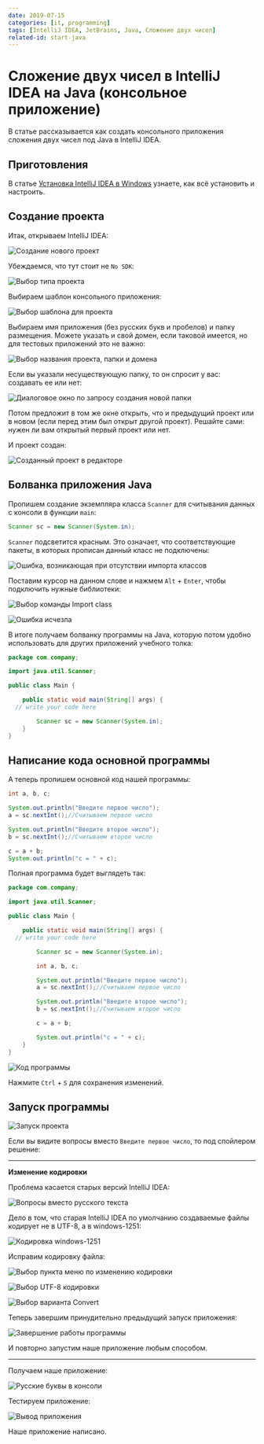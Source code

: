 ```yaml
---
date: 2019-07-15
categories: [it, programming]
tags: [IntelliJ IDEA, JetBrains, Java, Сложение двух чисел]
related-id: start-java
---
```


# Сложение двух чисел в IntelliJ IDEA на Java (консольное приложение)

В статье рассказывается как создать консольного приложения сложения двух чисел под Java в IntelliJ IDEA.

## Приготовления

В статье [Установка IntelliJ IDEA в Windows](https://github.com/Harrix/harrix.dev-blog-2019/blob/main/2019-07-14-install-intellij-idea/2019-07-14-install-intellij-idea.md) узнаете, как всё установить и настроить.

## Создание проекта

Итак, открываем IntelliJ IDEA:

![Создание нового проект](img/new-project_01.png)

Убеждаемся, что тут стоит не `No SDK`:

![Выбор типа проекта](img/new-project_02.png)

Выбираем шаблон консольного приложения:

![Выбор шаблона для проекта](img/new-project_03.png)

Выбираем имя приложения (без русских букв и пробелов) и папку размещения. Можете указать и свой домен, если таковой имеется, но для тестовых приложений это не важно:

![Выбор названия проекта, папки и домена](img/new-project_04.png)

Если вы указали несуществующую папку, то он спросит у вас: создавать ее или нет:

![Диалоговое окно по запросу создания новой папки](img/new-project_05.png)

Потом предложит в том же окне открыть, что и предыдущий проект или в новом (если перед этим был открыт другой проект). Решайте сами: нужен ли вам открытый первый проект или нет.

И проект создан:

![Созданный проект в редакторе](img/new-project_06.png)

## Болванка приложения Java

Пропишем создание экземпляра класса `Scanner` для считывания данных с консоли в функции `main`:

```java
Scanner sc = new Scanner(System.in);
```

`Scanner` подсветится красным. Это означает, что соответствующие пакеты, в которых прописан данный класс не подключены:

![Ошибка, возникающая при отсутствии импорта классов](img/import_01.png)

Поставим курсор на данном слове и нажмем `Alt` + `Enter`, чтобы подключить нужные библиотеки:

![Выбор команды Import class](img/import_02.png)

![Ошибка исчезла](img/import_03.png)

В итоге получаем болванку программы на Java, которую потом удобно использовать для других приложений учебного толка:

```java
package com.company;

import java.util.Scanner;

public class Main {

    public static void main(String[] args) {
  // write your code here

        Scanner sc = new Scanner(System.in);
    }
}
```

## Написание кода основной программы

А теперь пропишем основной код нашей программы:

```java
int a, b, c;

System.out.println("Введите первое число");
a = sc.nextInt();//Считываем первое число

System.out.println("Введите второе число");
b = sc.nextInt();//Считываем второе число

c = a + b;
System.out.println("c = " + c);
```

Полная программа будет выглядеть так:

```java
package com.company;

import java.util.Scanner;

public class Main {

    public static void main(String[] args) {
  // write your code here

        Scanner sc = new Scanner(System.in);

        int a, b, c;

        System.out.println("Введите первое число");
        a = sc.nextInt();//Считываем первое число

        System.out.println("Введите второе число");
        b = sc.nextInt();//Считываем второе число

        c = a + b;

        System.out.println("c = " + c);
    }
}
```

![Код программы](img/java.png)

Нажмите `Ctrl` + `S` для сохранения изменений.

## Запуск программы

![Запуск проекта](img/run_01.png)

Если вы видите вопросы вместо `Введите первое число`, то под спойлером решение:

---

**Изменение кодировки** <!-- !details -->

Проблема касается старых версий IntelliJ IDEA:

![Вопросы вместо русского текста](img/error-encoding_01.png)

Дело в том, что старая IntelliJ IDEA по умолчанию создаваемые файлы кодирует не в UTF-8, а в windows-1251:

![Кодировка windows-1251](img/error-encoding_02.png)

Исправим кодировку файла:

![Выбор пункта меню по изменению кодировки](img/error-encoding_03.png)

![Выбор UTF-8 кодировки](img/error-encoding_04.png)

![Выбор варианта Convert](img/error-encoding_05.png)

Теперь завершим принудительно предыдущий запуск приложения:

![Завершение работы программы](img/error-encoding_06.png)

И повторно запустим наше приложение любым способом.

---

Получаем наше приложение:

![Русские буквы в консоли](img/run_02.png)

Тестируем приложение:

![Вывод приложения](img/run_03.png)

Наше приложение написано.
